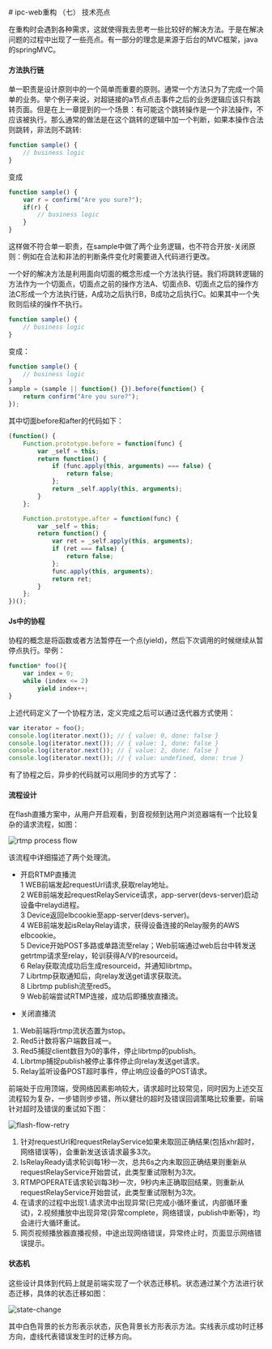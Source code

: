 <meta http-equiv="Content-Type" content="text/html; charset=utf-8">
# ipc-web重构 （七） 技术亮点

在重构时会遇到各种需求，这就使得我去思考一些比较好的解决方法。于是在解决问题的过程中出现了一些亮点。有一部分的理念是来源于后台的MVC框架，java的springMVC。

#### 方法执行链

单一职责是设计原则中的一个简单而重要的原则。通常一个方法只为了完成一个简单的业务。举个例子来说，对超链接的a节点点击事件之后的业务逻辑应该只有跳转页面。但是在上一章提到的一个场景：有可能这个跳转操作是一个非法操作，不应该被执行。那么通常的做法是在这个跳转的逻辑中加一个判断，如果本操作合法则跳转，非法则不跳转:

```javascript
function sample() {
    // business logic
}
```

变成

```javascript
function sample() {
    var r = confirm("Are you sure?");
    if(r) {
        // business logic
    }
}
```

这样做不符合单一职责，在sample中做了两个业务逻辑，也不符合开放-关闭原则：例如在合法和非法的判断条件变化时需要进入代码进行更改。

一个好的解决方法是利用面向切面的概念形成一个方法执行链。我们将跳转逻辑的方法作为一个切面点，切面点之前的操作方法A、切面点B、切面点之后的操作方法C形成一个方法执行链，A成功之后执行B，B成功之后执行C。如果其中一个失败则后续的操作不执行。

```javascript
function sample() {
    // business logic
}
```

变成：

```javascript
function sample() {
    // business logic
}
sample = (sample || function() {}).before(function() {
    return confirm("Are you sure?");
});
```

其中切面before和after的代码如下：
```javascript
(function() {
    Function.prototype.before = function(func) {
        var _self = this;
        return function() {
            if (func.apply(this, arguments) === false) {
                return false;
            };
            return _self.apply(this, arguments);
        }
    };

    Function.prototype.after = function(func) {
        var _self = this;
        return function() {
            var ret = _self.apply(this, arguments);
            if (ret === false) {
                return false;
            };
            func.apply(this, arguments);
            return ret;
        }
    };
})();
```

#### Js中的协程

协程的概念是将函数或者方法暂停在一个点(yield)，然后下次调用的时候继续从暂停点执行。举例：

```javascript
function* foo(){
    var index = 0;
    while (index <= 2)
        yield index++;
}
```
 
上述代码定义了一个协程方法，定义完成之后可以通过迭代器方式使用：

```javascript
var iterator = foo();
console.log(iterator.next()); // { value: 0, done: false }
console.log(iterator.next()); // { value: 1, done: false }
console.log(iterator.next()); // { value: 2, done: false }
console.log(iterator.next()); // { value: undefined, done: true }
```

有了协程之后，异步的代码就可以用同步的方式写了：

#### 流程设计

在flash直播方案中，从用户开启观看，到音视频到达用户浏览器端有一个比较复杂的请求流程，如图：

![rtmp process flow](images/rtmp-process-flow.png)

该流程中详细描述了两个处理流。

* 开启RTMP直播流  
 1 WEB前端发起requestUrl请求,获取relay地址。  
 2 WEB前端发起requestRelayService请求，app-server(devs-server)启动设备中relayd进程。  
 3 Device返回elbcookie至app-server(devs-server)。  
 4 WEB前端发起isRelayRelay请求，获得设备连接的Relay服务的AWS elbcookie。  
 5 Device开始POST多路或单路流至relay；Web前端通过web后台中转发送getrtmp请求至relay，轮训获得A/V的resourceid。  
 6 Relay获取流成功后生成resourceid，并通知librtmp。  
 7 Librtmp获取通知后，向relay发送get请求获取流。  
 8 Librtmp publish流至red5。  
 9 Web前端尝试RTMP连接，成功后即播放直播流。

* 关闭直播流  
 1) Web前端将rtmp流状态置为stop。  
 2) Red5计数将客户端数目减一。  
 3) Red5捕捉client数目为0的事件，停止librtmp的publish。  
 4) Librtmp捕捉publish被停止事件停止向relay发送get请求。  
 5) Relay监听设备POST超时事件，停止响应设备的POST请求。

前端处于应用顶端，受网络因素影响较大，请求超时比较常见，同时因为上述交互流程较为复杂，一步错则步步错，所以健壮的超时及错误回调策略比较重要。前端针对超时及错误的重试如下图：

![flash-flow-retry](images/flash-flow-retry.png)

1. 针对requestUrl和requestRelayService如果未取回正确结果(包括xhr超时，网络错误等)，会重新发送该请求最多3次。
2. IsRelayReady请求轮训每1秒一次，总共6s之内未取回正确结果则重新从requestRelayService开始尝试，此类型重试限制为3次。
3. RTMPOPERATE请求轮训每3秒一次，9秒内未正确取回结果，则重新从requestRelayService开始尝试，此类型重试限制为3次。
4. 在请求的过程中出现1.请求流中出现异常(已完成小循环重试，内部循环重试)，2.视频播放中出现异常(异常complete，网络错误，publish中断等)，均会进行大循环重试。
5. 网页视频播放器直播视频，中途出现网络错误，异常终止时，页面显示网络错误提示。

#### 状态机 

这些设计具体到代码上就是前端实现了一个状态迁移机。状态通过某个方法进行状态迁移，具体的状态迁移如图：

![state-change](images/state-change.png)

其中白色背景的长方形表示状态，灰色背景长方形表示方法。实线表示成功时迁移方向，虚线代表错误发生时的迁移方向。
